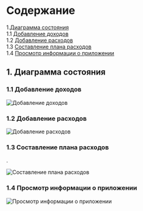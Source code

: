 # Содержание

1.[Диаграмма состояния](#1)<br>
1.1 [Добавление доходов](#1.1)<br>
1.2 [Добавление расходов](#1.2)<br>
1.3 [Составление плана расходов](#1.3)<br>
1.4 [Просмотр информации о приложении](#1.5)<br>

## 1. Диаграмма состояния<a name="1"></a>

### 1.1 Добавление доходов<a name="1.1"></a>


![Добавление доходов](https://github.com/zavtrikov/MyFin/blob/main/Diagrams/State/1.Add_finance(statemashine).png)

### 1.2 Добавление расходов<a name="1.2"></a>


![Добавление расходов](https://github.com/zavtrikov/MyFin/blob/main/Diagrams/State/2.Add_costs(statemashine).png)

### 1.3 Составление плана расходов<a name="1.3"></a>
.

![Составление плана расходов](https://github.com/zavtrikov/MyFin/blob/main/Diagrams/State/3.Add_plans(statemashine).png)


### 1.4 Просмотр информации о приложении<a name="1.4"></a>


![Просмотр информации о приложении](https://github.com/zavtrikov/MyFin/blob/main/Diagrams/State/5.Show_info(statemashine).png)


